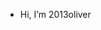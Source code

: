 - Hi, I’m 2013oliver

<!---
2013oliver/2013oliver is a ✨ special ✨ repository because its `README.md` (this file) appears on your GitHub profile.
You can click the Preview link to take a look at your changes.
--->
